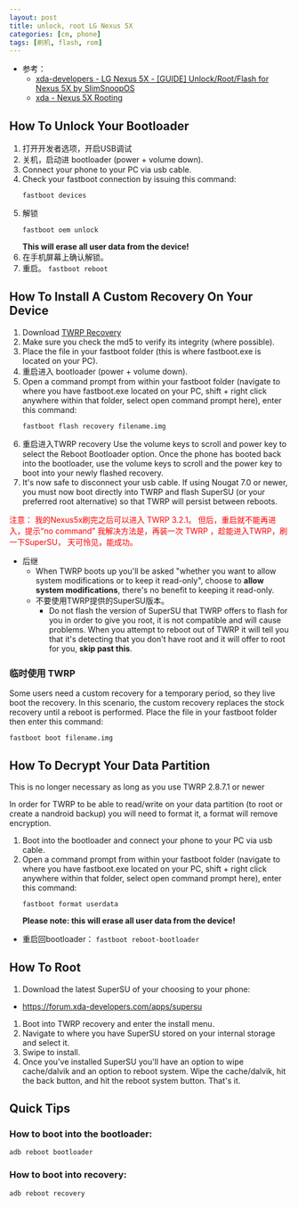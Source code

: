 ```yaml
---
layout: post
title: unlock, root LG Nexus 5X
categories: [cm, phone]
tags: [刷机, flash, rom]
---
```


* 参考：
  * [ xda-developers - LG Nexus 5X - [GUIDE] Unlock/Root/Flash for Nexus 5X by SlimSnoopOS](https://forum.xda-developers.com/nexus-5x/general/guides-how-to-guides-beginners-t3206930)
  * [xda - Nexus 5X Rooting](https://www.xda-developers.com/nexus-5x-rooting/)


## How To Unlock Your Bootloader

1. 打开开发者选项，开启USB调试
2. 关机，启动进 bootloader (power + volume down).
3. Connect your phone to your PC via usb cable.
4. Check your fastboot connection by issuing this command:
    ~~~
    fastboot devices
    ~~~
5. 解锁
    ~~~
    fastboot oem unlock
    ~~~
    **This will erase all user data from the device!**
6. 在手机屏幕上确认解锁。
7. 重启。 `fastboot reboot`


## How To Install A Custom Recovery On Your Device

1. Download [TWRP Recovery](https://dl.twrp.me/bullhead/)
1. Make sure you check the md5 to verify its integrity (where possible).
1. Place the file in your fastboot folder (this is where fastboot.exe is located on your PC).
1. 重启进入 bootloader (power + volume down).
1. Open a command prompt from within your fastboot folder (navigate to where you have fastboot.exe located on your PC, shift + right click anywhere within that folder, select open command prompt here), enter this command:
    ~~~
    fastboot flash recovery filename.img
    ~~~
1. 重启进入TWRP recovery
    Use the volume keys to scroll and power key to select the Reboot Bootloader option. Once the phone has booted back into the bootloader, use the volume keys to scroll and the power key to boot into your newly flashed recovery.
1. It's now safe to disconnect your usb cable. If using Nougat 7.0 or newer, you must now boot directly into TWRP and flash SuperSU (or your preferred root alternative) so that TWRP will persist between reboots.

<div style="color:red">
注意：
我的Nexus5x刷完之后可以进入 TWRP 3.2.1。
但后，重启就不能再进入，提示“no command”
我解决方法是，再装一次 TWRP ，趁能进入TWRP，刷一下SuperSU，
天可怜见，能成功。
</div>


* 后继
  * When TWRP boots up you'll be asked 
    "whether you want to allow system modifications or to keep it read-only",
    choose to **allow system modifications**, there's no benefit to keeping it read-only.
  * 不要使用TWRP提供的SuperSU版本。
    * Do not flash the version of SuperSU that TWRP offers to flash for you in order to give you root, it is not compatible and will cause problems. When you attempt to reboot out of TWRP it will tell you that it's detecting that you don't have root and it will offer to root for you, **skip past this**.


### 临时使用 TWRP

Some users need a custom recovery for a temporary period, so they live boot the recovery. In this scenario, the custom recovery replaces the stock recovery until a reboot is performed. Place the file in your fastboot folder then enter this command:

~~~
fastboot boot filename.img
~~~


## How To Decrypt Your Data Partition

This is no longer necessary as long as you use TWRP 2.8.7.1 or newer

In order for TWRP to be able to read/write on your data partition (to root or create a nandroid backup) you will need to format it, a format will remove encryption.

1. Boot into the bootloader and connect your phone to your PC via usb cable.
1. Open a command prompt from within your fastboot folder (navigate to where you have fastboot.exe located on your PC, shift + right click anywhere within that folder, select open command prompt here), enter this command:
    ~~~
    fastboot format userdata
    ~~~
    **Please note: this will erase all user data from the device!**
* 重启回bootloader： `fastboot reboot-bootloader`



## How To Root

1. Download the latest SuperSU of your choosing to your phone:
  * <https://forum.xda-developers.com/apps/supersu>
1. Boot into TWRP recovery and enter the install menu.
1. Navigate to where you have SuperSU stored on your internal storage and select it.
1. Swipe to install.
1. Once you've installed SuperSU you'll have an option to wipe cache/dalvik and an option to reboot system. Wipe the cache/dalvik, hit the back button, and hit the reboot system button. That's it.
























## Quick Tips

### How to boot into the bootloader:

~~~
adb reboot bootloader
~~~

### How to boot into recovery:

~~~
adb reboot recovery
~~~









